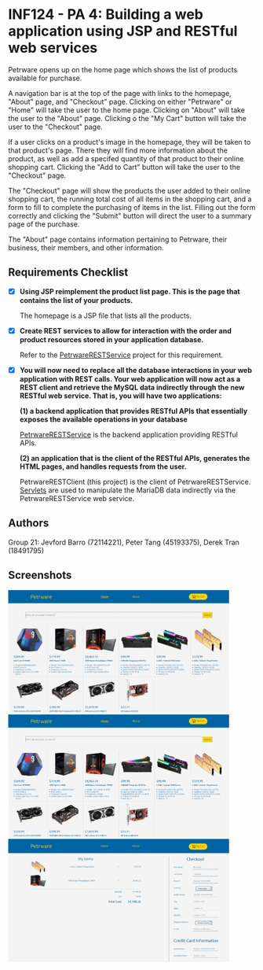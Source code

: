 # INF124 - PA 4: Building a web application using JSP and RESTful web services 

Petrware opens up on the home page which shows the list of products available for purchase. 

A navigation bar is at the top of the page with links to the homepage, "About" page, and "Checkout" page. Clicking on either "Petrware" or "Home" will take the user to the home page. Clicking on "About" will take the user to the "About" page. Clicking o the "My Cart" button will take the user to the "Checkout" page.

If a user clicks on a product's image in the homepage, they will be taken to that product's page. There they will find more information about the product, as well as add a specifed quantity of that product to their online shopping cart. Clicking the "Add to Cart" button will take the user to the "Checkout" page.

The "Checkout" page will show the products the user added to their online shopping cart, the running total cost of all items in the shopping cart, and a form to fill to complete the purchasing of items in the list. Filling out the form correctly and clicking the "Submit" button will direct the user to a summary page of the purchase.

The "About" page contains information pertaining to Petrware, their business, their members, and other information.

## Requirements Checklist

- [x] **Using JSP reimplement the product list page. This is the page that contains the list of your products.** 

    The homepage is a JSP file that lists all the products.

- [x] **Create REST services to allow for interaction with the order and product resources stored in your application 
database.**
    
    Refer to the [PetrwareRESTService](https://github.com/dphtran501/PetrwareRESTService) project for this requirement.
    
- [x] **You will now need to replace all the database interactions in your web application with REST calls. Your web 
application will now act as a REST client and retrieve the MySQL data indirectly through the new RESTful web service. 
That is, you will have two applications:** 

    **(1) a backend application that provides RESTful APIs that essentially exposes the available operations in your database**
    
    [PetrwareRESTService](https://github.com/dphtran501/PetrwareRESTService) is the backend application providing RESTful APIs.
    
    **(2) an application that is the client of the RESTful APIs, generates the HTML pages, and handles requests from the user.**
    
    PetrwareRESTClient (this project) is the client of PetrwareRESTService. [Servlets](src/main/java/edu/uci/inf124/petrwarerestclient/servlet) are used to manipulate the MariaDB data indirectly via the PetrwareRESTService web service.

## Authors
Group 21: Jevford Barro (72114221), Peter Tang (45193375), Derek Tran (18491795)

## Screenshots
<img src="petrware.gif" width="450px">
<img src="landingpage.png" width="450px">
<img src="checkout.png" width="450px">
